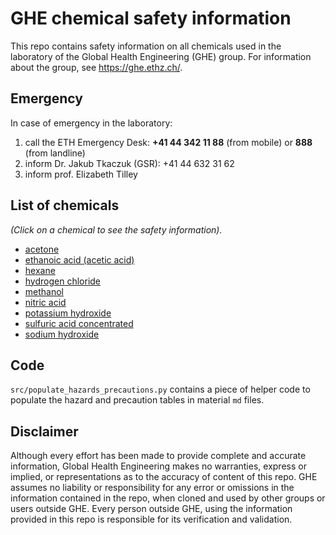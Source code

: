 # GHE chemical safety information

This repo contains safety information on all chemicals used in the laboratory of the Global Health Engineering (GHE) group. For information about the group, see https://ghe.ethz.ch/.

## Emergency

In case of emergency in the laboratory:
1. call the ETH Emergency Desk: **+41 44 342 11 88** (from mobile) or **888** (from landline)
2. inform Dr. Jakub Tkaczuk (GSR): +41 44 632 31 62
3. inform prof. Elizabeth Tilley
## List of chemicals

*(Click on a chemical to see the safety information).*

- [acetone](chemicals/ACETONE_67-64-1.md)
- [ethanoic acid (acetic acid)](chemicals/ETHANOIC_ACID_64-19-7.md)
- [hexane](chemicals/HEXANE_110-54-3.md)
- [hydrogen chloride](chemicals/HYDROGEN_CHLORIDE_7647-01-0.md)
- [methanol](chemicals/METHANOL_67-56-1.md)
- [nitric acid](chemicals/NITRIC_ACID_7697-37-2.md)
- [potassium hydroxide](chemicals/POTASSIUM_HYDROXIDE_1310-58-3.md)
- [sulfuric acid concentrated](chemicals/SULFURIC_ACID_CONCENTRATED_7664-93-9.md)
- [sodium hydroxide](chemicals/SODIUM_HYDROXIDE_1310-73-2.md)

## Code

`src/populate_hazards_precautions.py` contains a piece of helper code to populate the hazard and precaution tables in material `md` files.

## Disclaimer

Although every effort has been made to provide complete and accurate information, Global Health Engineering makes no warranties, express or implied, or representations as to the accuracy of content of this repo. GHE assumes no liability or responsibility for any error or omissions in the information contained in the repo, when cloned and used by other groups or users outside GHE. Every person outside GHE, using the information provided in this repo is responsible for its verification and validation.